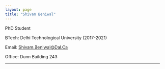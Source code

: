 ```yaml
---
layout: page
title: "Shivam Beniwal"
---
```


PhD Student

BTech: Delhi Technological University (2017-2021)

Email: Shivam.Beniwal@Dal.Ca

Office: Dunn Building 243

---
